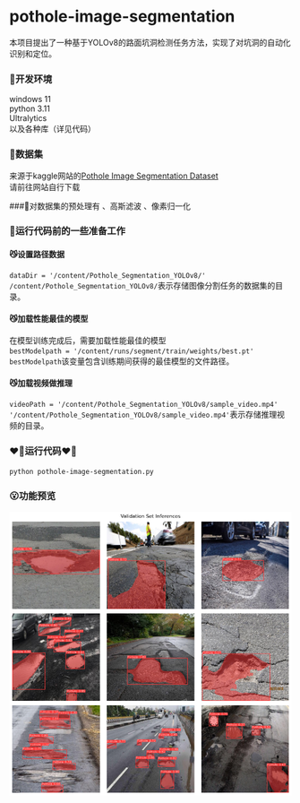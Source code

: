 # pothole-image-segmentation
本项目提出了一种基于YOLOv8的路面坑洞检测任务方法，实现了对坑洞的自动化识别和定位。

### :hear_no_evil:开发环境
windows 11  
python 3.11  
Ultralytics  
以及各种库（详见代码）  


### :see_no_evil:数据集
来源于kaggle网站的[Pothole Image Segmentation Dataset](https://www.kaggle.com/datasets/farzadnekouei/pothole-image-segmentation-dataset)  
请前往网站自行下载

###:speak_no_evil:对数据集的预处理有
、高斯滤波
、像素归一化

### :hear_no_evil:运行代码前的一些准备工作
#### :smirk_cat:设置路径数据
` dataDir = '/content/Pothole_Segmentation_YOLOv8/' `  
`/content/Pothole_Segmentation_YOLOv8/`表示存储图像分割任务的数据集的目录。  
#### :smirk_cat:加载性能最佳的模型
在模型训练完成后，需要加载性能最佳的模型  
` bestModelpath = '/content/runs/segment/train/weights/best.pt' `  
`bestModelpath`该变量包含训练期间获得的最佳模型的文件路径。  
#### :smirk_cat:加载视频做推理
` videoPath = '/content/Pothole_Segmentation_YOLOv8/sample_video.mp4' `  
`'/content/Pothole_Segmentation_YOLOv8/sample_video.mp4'`表示存储推理视频的目录。  
### :heart_on_fire:运行代码:heart_on_fire:
`python pothole-image-segmentation.py`  
### :open_mouth:功能预览
![效果图片](output.png)
